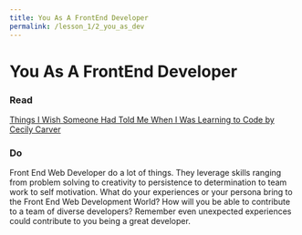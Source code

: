 ```yaml
---
title: You As A FrontEnd Developer
permalink: /lesson_1/2_you_as_dev
---
```


# You As A FrontEnd Developer


### Read

[Things I Wish Someone Had Told Me When I Was Learning to Code by Cecily Carver](https://medium.freecodecamp.org/things-i-wish-someone-had-told-me-when-i-was-learning-how-to-code-565fc9dcb329)


### Do

Front End Web Developer do a lot of things. They leverage skills ranging from problem solving to creativity to persistence to determination to team work to self motivation. What do your experiences or your persona bring to the Front End Web Development World? How will you be able to contribute to a team of diverse developers? Remember even unexpected experiences could contribute to you being a great developer.
